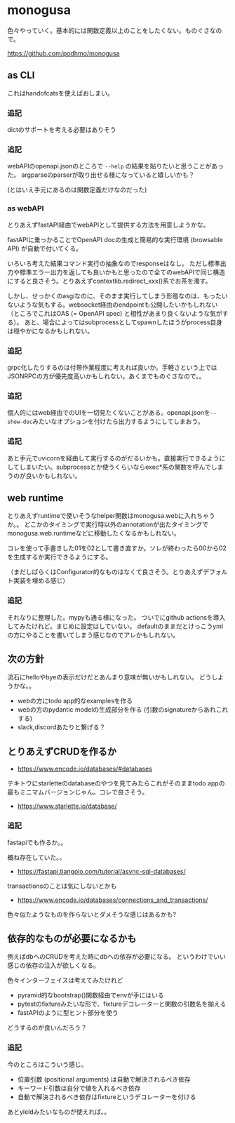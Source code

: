 # monogusa

色々やっていく。基本的には関数定義以上のことをしたくない。ものぐさなので。

https://github.com/podhmo/monogusa

## as CLI

これはhandofcatsを使えばおしまい。

### 追記

dictのサポートを考える必要はありそう

### 追記

webAPIのopenapi.jsonのところで `--help` の結果を貼りたいと思うことがあった。
argparseのparserが取り出せる様になっていると嬉しいかも？

(とはいえ手元にあるのは関数定義だけなのだった)

### as webAPI

とりあえずfastAPI経由でwebAPIとして提供する方法を用意しようかな。

fastAPIに乗っかることでOpenAPI docの生成と簡易的な実行環境 (browsable API) が自動で付いてくる。

いろいろ考えた結果コマンド実行の抽象なのでresponseはなし。
ただし標準出力や標準エラー出力を返しても良いかもと思ったので全てのwebAPIで同じ構造にすると良さそう。とりあえずcontextlib.redirect_xxx()系でお茶を濁す。

しかし、せっかくのasgiなのに、そのまま実行してしまう形態なのは、もったいないような気もする。websocket経由のendpointも公開したいかもしれない（ところでこれはOAS (= OpenAPI spec) と相性があまり良くないような気がする）。
あと、場合によってはsubprocessとしてspawnしたほうがprocess自身は穏やかになるかもしれない。

### 追記

grpc化したりするのは付帯作業程度に考えれば良いか。手軽さという上ではJSONRPCの方が優先度高いかもしれない。あくまでものぐさなので。。

### 追記

個人的にはweb経由でのUIを一切見たくないことがある。openapi.jsonを`--show-doc`みたいなオプションを付けたら出力するようにしてしまおう。

### 追記

あと手元でuvicornを経由して実行するのがだるいかも。直接実行できるようにしてしまいたい。subprocessとか使うくらいならexec*系の関数を呼んでしまうのが良いかもしれない。

## web runtime

とりあえずruntimeで使いそうなhelper関数はmonogusa.webに入れちゃうか。。
どこかのタイミングで実行時以外のannotationが出たタイミングでmonogusa.web.runtimeなどに移動したくなるかもしれない。

コレを使って手書きした01を02として書き直すか。ソレが終わったら00から02を生成するか実行できるようにする。

（まだしばらくはConfigurator的なものはなくて良さそう。とりあえずデフォルト実装を埋める感じ）

### 追記

それなりに整理した。mypyも通る様になった。
ついでにgithub actionsを導入してみたけれど。まじめに設定はしていない。
defaultのままだとけっこうymlの方にやることを書いてしまう感じなのでアレかもしれない。

## 次の方針

流石にhelloやbyeの表示だけだとあんまり意味が無いかもしれない。
どうしようかな。。

- webの方にtodo app的なexamplesを作る
- webの方のpydantic modelの生成部分を作る (引数のsignatureからあれこれする)
- slack,discordあたりと繋げる？

## とりあえずCRUDを作るか

- https://www.encode.io/databases/#databases

テキトウにstarletteのdatabaseのやつを見てみたらこれがそのままtodo appの最もミニマムバージョンじゃん。コレで良さそう。

- https://www.starlette.io/database/

### 追記

fastapiでも作るか。。

概ね存在していた。。

- https://fastapi.tiangolo.com/tutorial/async-sql-databases/

transactionsのことは気にしないとかも

- https://www.encode.io/databases/connections_and_transactions/

色々似たようなものを作らないとダメそうな感じはあるかも?


## 依存的なものが必要になるかも

例えばdbへのCRUDを考えた時にdbへの依存が必要になる。
というわけでいい感じの依存の注入が欲しくなる。

色々インターフェイスは考えてみたけれど

- pyramid的なbootstrap()関数経由でenvが手にはいる
- pytestのfixtureみたいな形で、fixtureデコレーターと関数の引数名を揃える
- fastAPIのように型ヒント部分を使う

どうするのが良いんだろう？

### 追記

今のところはこういう感じ。

- 位置引数 (positional arguments) は自動で解決されるべき依存
- キーワード引数は自分で値を入れるべき依存
- 自動で解決されるべき依存はfixtureというデコレーターを付ける

あとyieldみたいなものが使えれば。。


